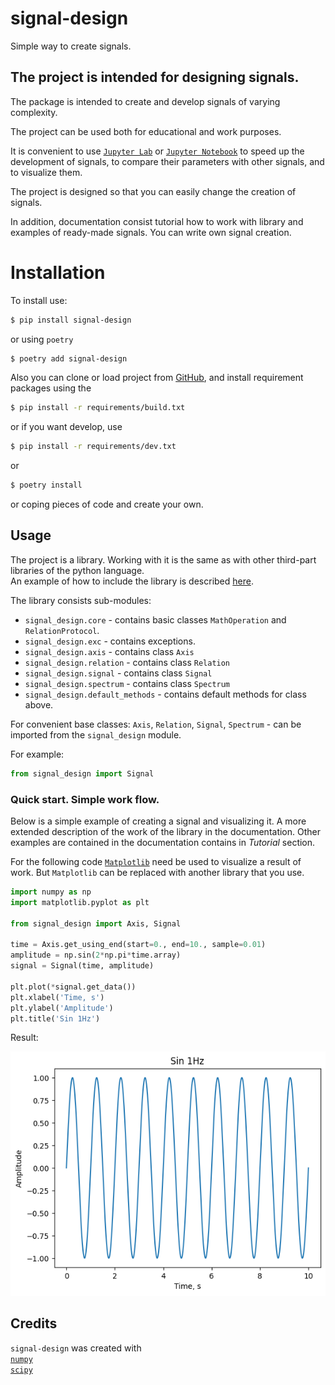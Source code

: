 # signal-design

Simple way to create signals.

## The project is intended for designing signals.

The package is intended to create and develop signals of
varying complexity.

The project can be used both for educational and work purposes.

It is convenient to use [`Jupyter Lab`](https://jupyter.org/) or
[`Jupyter Notebook`](https://jupyter.org/) to speed up the development
of signals, to compare their parameters with other signals,
and to visualize them.

The project is designed so that you can easily change the creation of
signals.

In addition, documentation consist tutorial how to work with library
and examples of ready-made signals. You can write own signal creation.

# Installation

To install use:

```bash
$ pip install signal-design
```

or using `poetry`

```bash
$ poetry add signal-design
```

Also you can clone or load project from [GitHub](https://github.com/Omnivanitate/signal-design),
and install requirement packages using the

```bash
$ pip install -r requirements/build.txt
```

or if you want develop, use

```bash
$ pip install -r requirements/dev.txt

```

or

```bash
$ poetry install
```

or coping pieces of code and create your own.

## Usage

The project is a library. Working with it is the same as with
other third-part libraries of the python language.  
An example of how to include the library is described
[here](https://docs.python.org/3/tutorial/modules.html).

The library consists sub-modules:

- `signal_design.core` - contains basic classes `MathOperation` and `RelationProtocol`.
- `signal_design.exc` - contains exceptions.
- `signal_design.axis` - contains class `Axis`
- `signal_design.relation` - contains class `Relation`
- `signal_design.signal` - contains class `Signal`
- `signal_design.spectrum` - contains class `Spectrum`
- `signal_design.default_methods` - contains default methods for class above.

For convenient base classes:
`Axis`, `Relation`, `Signal`, `Spectrum` - can be imported from
the `signal_design` module.

For example:

```python
from signal_design import Signal
```

### Quick start. Simple work flow.

Below is a simple example of creating a signal and visualizing it.
A more extended description of the work of the library in the documentation.
Other examples are contained in the documentation contains in _Tutorial_
section.

For the following code [`Matplotlib`](https://matplotlib.org/) need be used
to visualize a result of work. But `Matplotlib` can be replaced with another
library that you use.

```python
import numpy as np
import matplotlib.pyplot as plt

from signal_design import Axis, Signal

time = Axis.get_using_end(start=0., end=10., sample=0.01)
amplitude = np.sin(2*np.pi*time.array)
signal = Signal(time, amplitude)

plt.plot(*signal.get_data())
plt.xlabel('Time, s')
plt.ylabel('Amplitude')
plt.title('Sin 1Hz')
```

Result:

![signal_with_matplotlib](https://raw.githubusercontent.com/Omnivanitate/signal-design/main/docs/assets/sin_func.png "Sin function.")

## Credits

`signal-design` was created with  
[`numpy`](https://numpy.org/)  
[`scipy`](https://scipy.org/)
